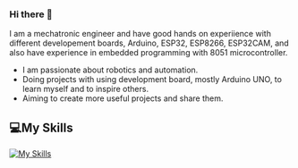 ### Hi there 👋
I am a mechatronic engineer and have good hands on experiience with different developement boards, Arduino, ESP32, ESP8266, ESP32CAM, and also have experience in embedded programming with 8051 microcontroller. 
  * I am passionate about robotics and automation.
  * Doing projects with using development board, mostly Arduino UNO, to learn myself and to inspire others.
  * Aiming to create more useful projects and share them.

## 💻My Skills
[![My Skills](https://skillicons.dev/icons?i=arduino,c,autocad,raspberrypi,vscode,matlab,iot)](https://skillicons.dev)


